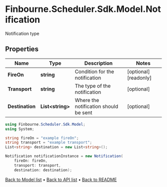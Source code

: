 # Finbourne.Scheduler.Sdk.Model.Notification
Notification type

## Properties

Name | Type | Description | Notes
------------ | ------------- | ------------- | -------------
**FireOn** | **string** | Condition for the notification | [optional] [readonly] 
**Transport** | **string** | The type of the notification | [optional] 
**Destination** | **List&lt;string&gt;** | Where the notification should be sent | [optional] 

```csharp
using Finbourne.Scheduler.Sdk.Model;
using System;

string fireOn = "example fireOn";
string transport = "example transport";
List<string> destination = new List<string>();

Notification notificationInstance = new Notification(
    fireOn: fireOn,
    transport: transport,
    destination: destination);
```

[Back to Model list](../README.md#documentation-for-models) &#8226; [Back to API list](../README.md#documentation-for-api-endpoints) &#8226; [Back to README](../README.md)

